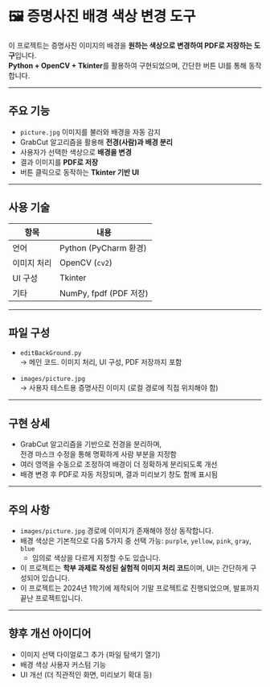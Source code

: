 # 🖼 증명사진 배경 색상 변경 도구

이 프로젝트는 증명사진 이미지의 배경을 **원하는 색상으로 변경하여 PDF로 저장하는 도구**입니다.  
**Python + OpenCV + Tkinter**를 활용하여 구현되었으며, 간단한 버튼 UI를 통해 동작합니다.

---

## 주요 기능

- `picture.jpg` 이미지를 불러와 배경을 자동 감지
- GrabCut 알고리즘을 활용해 **전경(사람)과 배경 분리**
- 사용자가 선택한 색상으로 **배경을 변경**
- 결과 이미지를 **PDF로 저장**
- 버튼 클릭으로 동작하는 **Tkinter 기반 UI**

---

## 사용 기술

| 항목 | 내용 |
|------|------|
| 언어 | Python (PyCharm 환경) |
| 이미지 처리 | OpenCV (`cv2`) |
| UI 구성 | Tkinter |
| 기타 | NumPy, fpdf (PDF 저장) |

---

## 파일 구성

- `editBackGround.py`  
  → 메인 코드. 이미지 처리, UI 구성, PDF 저장까지 포함

- `images/picture.jpg`  
  → 사용자 테스트용 증명사진 이미지 (로컬 경로에 직접 위치해야 함)

---

## 구현 상세

- GrabCut 알고리즘을 기반으로 전경을 분리하며,  
  전경 마스크 수정을 통해 명확하게 사람 부분을 지정함
- 여러 영역을 수동으로 조정하여 배경이 더 정확하게 분리되도록 개선
- 배경 변경 후 PDF로 자동 저장되며, 결과 미리보기 창도 함께 표시됨

---

## 주의 사항

- `images/picture.jpg` 경로에 이미지가 존재해야 정상 동작합니다.
- 배경 색상은 기본적으로 다음 5가지 중 선택 가능: `purple`, `yellow`, `pink`, `gray`, `blue`
  - 임의로 색상을 다르게 지정할 수도 있습니다.
- 이 프로젝트는 **학부 과제로 작성된 실험적 이미지 처리 코드**이며, UI는 간단하게 구성되어 있습니다.
- 이 프로젝트는 2024년 1학기에 제작되어 기말 프로젝트로 진행되었으며, 발표까지 끝난 프로젝트입니다.

---

## 향후 개선 아이디어

- 이미지 선택 다이얼로그 추가 (파일 탐색기 열기)
- 배경 색상 사용자 커스텀 기능
- UI 개선 (더 직관적인 화면, 미리보기 확대 등)

